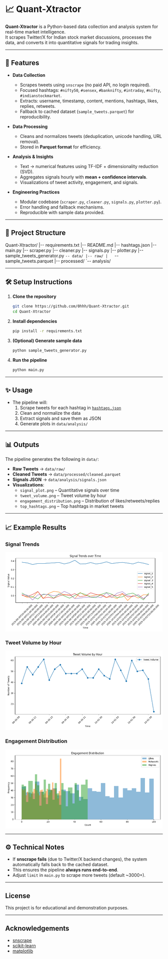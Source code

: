 # 📈 Quant-Xtractor

**Quant-Xtractor** is a Python-based data collection and analysis system for real-time market intelligence.  
It scrapes Twitter/X for Indian stock market discussions, processes the data, and converts it into quantitative signals for trading insights.

---

## 🚀 Features

- **Data Collection**
  - Scrapes tweets using `snscrape` (no paid API, no login required).
  - Focused hashtags: `#nifty50`, `#sensex`, `#banknifty`, `#intraday`, `#nifty`, `#indianstockmarket`.
  - Extracts: username, timestamp, content, mentions, hashtags, likes, replies, retweets.
  - Fallback to cached dataset (`sample_tweets.parquet`) for reproducibility.

- **Data Processing**
  - Cleans and normalizes tweets (deduplication, unicode handling, URL removal).
  - Stored in **Parquet format** for efficiency.

- **Analysis & Insights**
  - Text → numerical features using TF-IDF + dimensionality reduction (SVD).
  - Aggregates signals hourly with **mean + confidence intervals**.
  - Visualizations of tweet activity, engagement, and signals.

- **Engineering Practices**
  - Modular codebase (`scraper.py`, `cleaner.py`, `signals.py`, `plotter.py`).
  - Error handling and fallback mechanisms.
  - Reproducible with sample data provided.

---

## 📂 Project Structure

Quant-Xtractor/
|-- requirements.txt
|-- README.md
|-- hashtags.json
|-- main.py
|-- scraper.py
|-- cleaner.py
|-- signals.py
|-- plotter.py
|-- sample_tweets_generator.py
`-- data/
    |-- raw/
    |   `-- sample_tweets.parquet
    |-- processed/
    `-- analysis/


---

## 🛠️ Setup Instructions

1. **Clone the repository**
    ```sh
    git clone https://github.com/0hhh/Quant-Xtractor.git
    cd Quant-Xtractor
    ```

2. **Install dependencies**
    ```sh
    pip install -r requirements.txt
    ```

3. **(Optional) Generate sample data**
    ```sh
    python sample_tweets_generator.py
    ```

4. **Run the pipeline**
    ```sh
    python main.py
    ```

---

## ✨ Usage

- The pipeline will:
    1. Scrape tweets for each hashtag in [`hashtags.json`](hashtags.json)
    2. Clean and normalize the data
    3. Extract signals and save them as JSON
    4. Generate plots in `data/analysis/`

---

## 📊 Outputs

The pipeline generates the following in `data/`:

- **Raw Tweets** → `data/raw/`
- **Cleaned Tweets** → `data/processed/cleaned.parquet`
- **Signals JSON** → `data/analysis/signals.json`
- **Visualizations**:
  - `signal_plot.png` – Quantitative signals over time
  - `tweet_volume.png` – Tweet volume by hour
  - `engagement_distribution.png` – Distribution of likes/retweets/replies
  - `top_hashtags.png` – Top hashtags in market tweets

---

## 📈 Example Results

### Signal Trends
![Signal Trends](data/analysis/signal_plot.png)

### Tweet Volume by Hour
![Tweet Volume](data/analysis/tweet_volume.png)

### Engagement Distribution
![Engagement Distribution](data/analysis/engagement_distribution.png)

---

## ⚙️ Technical Notes

- If **snscrape fails** (due to Twitter/X backend changes), the system automatically falls back to the cached dataset.  
- This ensures the pipeline **always runs end-to-end**.  
- Adjust `limit` in `main.py` to scrape more tweets (default ~3000+).  

---


## License

This project is for educational and demonstration purposes.

---

## Acknowledgements

- [snscrape](https://github.com/JustAnotherArchivist/snscrape)
- [scikit-learn](https://scikit-learn.org/)
- [matplotlib](https://matplotlib.org/)
